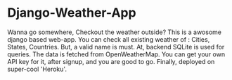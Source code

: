 # Django-Weather-App

Wanna go somewhere, Checkout the weather outside?
This is a awosome django based web-app.
You can check all existing weather of :
Cities, States, Countries.
But, a valid name is must.
At, backend SQLite is used for queries.
The data is fetched from OpenWeatherMap.
You can get your own API key for it, after signup, and you are good to go.
Finally, deployed on super-cool 'Heroku'.
